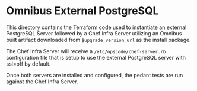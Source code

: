 # Omnibus External PostgreSQL

This directory contains the Terraform code used to instantiate an external
PostgreSQL Server followed by a Chef Infra Server utilizing an Omnibus
built artifact downloaded from `$upgrade_version_url` as the install package.

The Chef Infra Server will receive a `/etc/opscode/chef-server.rb`
configuration file that is setup to use the external PostgreSQL server with
ssl=off by default.

Once both servers are installed and configured, the pedant tests are run
against the Chef Infra Server.
